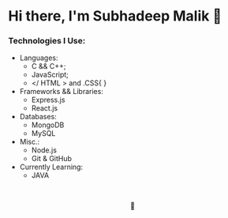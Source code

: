 # Hi there, I'm Subhadeep Malik 👋
   <!-- Fun Fact: I'm Introvert 🙂 -->

### Technologies I Use:
- Languages:
  - C && C++;
  - JavaScript;
  - </ HTML > and .CSS{ }
- Frameworks && Libraries:
  - Express.js
  - React.js
- Databases:
  - MongoDB
  - MySQL
- Misc.:
  - Node.js
  - Git & GitHub
- Currently Learning:
  - JAVA


<br>
<p align='center'>
   🙂
</p>


   <!-- 🌱 I’m currently learning: -->
   <!-- 💬 Ask me about: -->
   <!-- 📫 How to reach me: -->
   <!-- 🔭 I’m currently working on ... -->
   <!-- 🤔 I’m looking for help with ... -->
   <!-- 👯 I’m looking to collaborate on ... -->
   <!-- 😄 Pronouns: ... -->
   <!-- ⚡ Fun fact: ... -->
